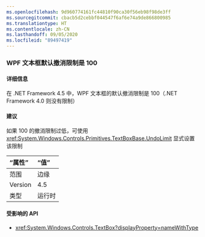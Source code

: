 ```yaml
---
ms.openlocfilehash: 9d960774161fc44810f90ca30f56eb98f98de3ff
ms.sourcegitcommit: cbacb5d2cebbf044547f6af6e74a9de866800985
ms.translationtype: HT
ms.contentlocale: zh-CN
ms.lasthandoff: 09/05/2020
ms.locfileid: "89497419"
---
```

### <a name="wpf-textbox-defaults-to-undo-limit-of-100"></a>WPF 文本框默认撤消限制是 100

#### <a name="details"></a>详细信息

在 .NET Framework 4.5 中，WPF 文本框的默认撤消限制是 100（.NET Framework 4.0 则没有限制）

#### <a name="suggestion"></a>建议

如果 100 的撤消限制过低，可使用 <xref:System.Windows.Controls.Primitives.TextBoxBase.UndoLimit> 显式设置该限制

| “属性”    | “值”       |
|:--------|:------------|
| 范围   |边缘|
|Version|4.5|
|类型|运行时|

#### <a name="affected-apis"></a>受影响的 API

- <xref:System.Windows.Controls.TextBox?displayProperty=nameWithType>

<!--

#### Affected APIs

- `T:System.Windows.Controls.TextBox`

-->
